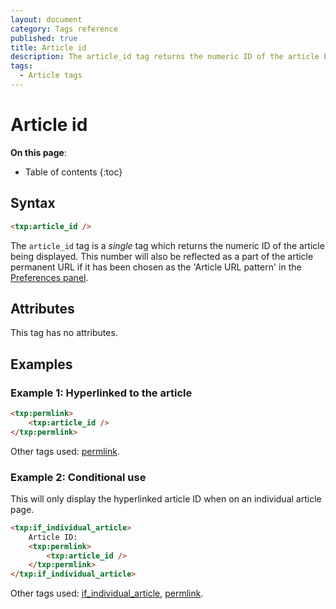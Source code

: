 ```yaml
---
layout: document
category: Tags reference
published: true
title: Article id
description: The article_id tag returns the numeric ID of the article being displayed.
tags:
  - Article tags
---
```


# Article id

**On this page**:

* Table of contents
{:toc}

## Syntax

~~~ html
<txp:article_id />
~~~

The `article_id` tag is a *single* tag which returns the numeric ID of the article being displayed. This number will also be reflected as a part of the article permanent URL if it has been chosen as the 'Article URL pattern' in the [Preferences panel](/administration/preferences-panel#article-url-pattern).

## Attributes

This tag has no attributes.

## Examples

### Example 1: Hyperlinked to the article

~~~ html
<txp:permlink>
    <txp:article_id />
</txp:permlink>
~~~

Other tags used: [permlink](/tags/permlink).

### Example 2: Conditional use

This will only display the hyperlinked article ID when on an individual article page.

~~~ html
<txp:if_individual_article>
    Article ID:
    <txp:permlink>
        <txp:article_id />
    </txp:permlink>
</txp:if_individual_article>
~~~

Other tags used: [if_individual_article](/tags/if_individual_article), [permlink](/tags/permlink).
